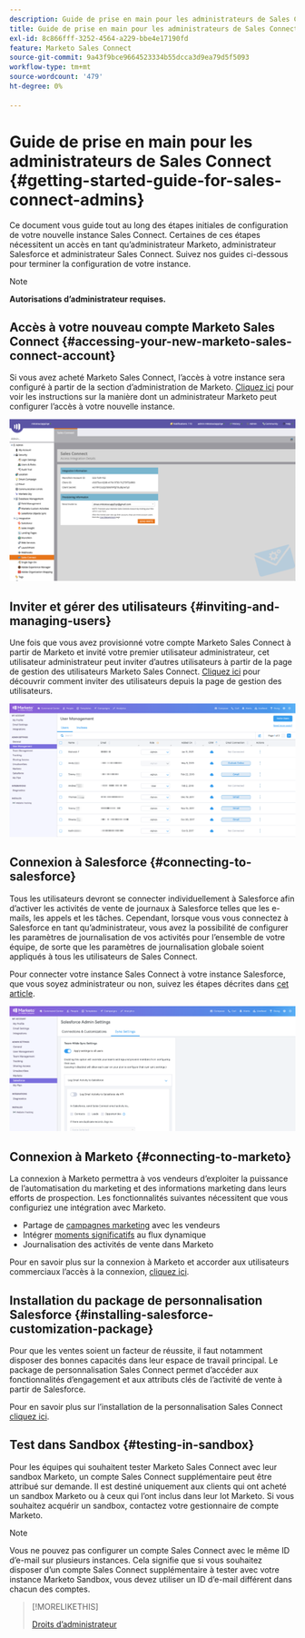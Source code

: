 ```yaml
---
description: Guide de prise en main pour les administrateurs de Sales Connect - Documents Marketo - Documentation du produit
title: Guide de prise en main pour les administrateurs de Sales Connect
exl-id: 8c866fff-3252-4564-a229-bbe4e17190fd
feature: Marketo Sales Connect
source-git-commit: 9a43f9bce9664523334b55dcca3d9ea79d5f5093
workflow-type: tm+mt
source-wordcount: '479'
ht-degree: 0%

---
```


# Guide de prise en main pour les administrateurs de Sales Connect {#getting-started-guide-for-sales-connect-admins}

Ce document vous guide tout au long des étapes initiales de configuration de votre nouvelle instance Sales Connect. Certaines de ces étapes nécessitent un accès en tant qu’administrateur Marketo, administrateur Salesforce et administrateur Sales Connect. Suivez nos guides ci-dessous pour terminer la configuration de votre instance.

>[!NOTE]
>
>**Autorisations d’administrateur requises.**

## Accès à votre nouveau compte Marketo Sales Connect {#accessing-your-new-marketo-sales-connect-account}

Si vous avez acheté Marketo Sales Connect, l’accès à votre instance sera configuré à partir de la section d’administration de Marketo. [Cliquez ici](/help/marketo/product-docs/marketo-sales-connect/getting-started/accessing-your-new-sales-connect-instance.md) pour voir les instructions sur la manière dont un administrateur Marketo peut configurer l’accès à votre nouvelle instance.

![](assets/getting-started-guide-for-sales-connect-admins-1.png)

## Inviter et gérer des utilisateurs {#inviting-and-managing-users}

Une fois que vous avez provisionné votre compte Marketo Sales Connect à partir de Marketo et invité votre premier utilisateur administrateur, cet utilisateur administrateur peut inviter d’autres utilisateurs à partir de la page de gestion des utilisateurs Marketo Sales Connect. [Cliquez ici](/help/marketo/product-docs/marketo-sales-connect/admin/invite-users.md) pour découvrir comment inviter des utilisateurs depuis la page de gestion des utilisateurs.

![](assets/getting-started-guide-for-sales-connect-admins-2.png)

## Connexion à Salesforce {#connecting-to-salesforce}

Tous les utilisateurs devront se connecter individuellement à Salesforce afin d’activer les activités de vente de journaux à Salesforce telles que les e-mails, les appels et les tâches. Cependant, lorsque vous vous connectez à Salesforce en tant qu’administrateur, vous avez la possibilité de configurer les paramètres de journalisation de vos activités pour l’ensemble de votre équipe, de sorte que les paramètres de journalisation globale soient appliqués à tous les utilisateurs de Sales Connect.

Pour connecter votre instance Sales Connect à votre instance Salesforce, que vous soyez administrateur ou non, suivez les étapes décrites dans [cet article](/help/marketo/product-docs/marketo-sales-connect/crm/salesforce-integration/connect-your-sales-connect-account-to-salesforce.md).

![](assets/getting-started-guide-for-sales-connect-admins-3.png)

## Connexion à Marketo {#connecting-to-marketo}

La connexion à Marketo permettra à vos vendeurs d’exploiter la puissance de l’automatisation du marketing et des informations marketing dans leurs efforts de prospection. Les fonctionnalités suivantes nécessitent que vous configuriez une intégration avec Marketo.

* Partage de [campagnes marketing](/help/marketo/product-docs/marketo-sales-connect/marketo/make-a-campaign-visible-to-sales-connect-users.md) avec les vendeurs
* Intégrer [moments significatifs](/help/marketo/product-docs/marketo-sales-connect/marketo/interesting-moments-in-sales-connect.md) au flux dynamique
* Journalisation des activités de vente dans Marketo

Pour en savoir plus sur la connexion à Marketo et accorder aux utilisateurs commerciaux l’accès à la connexion, [cliquez ici](/help/marketo/product-docs/marketo-sales-connect/marketo/set-up-your-marketo-connection.md).

## Installation du package de personnalisation Salesforce {#installing-salesforce-customization-package}

Pour que les ventes soient un facteur de réussite, il faut notamment disposer des bonnes capacités dans leur espace de travail principal. Le package de personnalisation Sales Connect permet d’accéder aux fonctionnalités d’engagement et aux attributs clés de l’activité de vente à partir de Salesforce.

Pour en savoir plus sur l’installation de la personnalisation Sales Connect [cliquez ici](/help/marketo/product-docs/marketo-sales-connect/crm/salesforce-customization/sales-connect-customizations-for-crm.md).

## Test dans Sandbox {#testing-in-sandbox}

Pour les équipes qui souhaitent tester Marketo Sales Connect avec leur sandbox Marketo, un compte Sales Connect supplémentaire peut être attribué sur demande. Il est destiné uniquement aux clients qui ont acheté un sandbox Marketo ou à ceux qui l’ont inclus dans leur lot Marketo. Si vous souhaitez acquérir un sandbox, contactez votre gestionnaire de compte Marketo.

>[!NOTE]
>
>Vous ne pouvez pas configurer un compte Sales Connect avec le même ID d’e-mail sur plusieurs instances. Cela signifie que si vous souhaitez disposer d’un compte Sales Connect supplémentaire à tester avec votre instance Marketo Sandbox, vous devez utiliser un ID d’e-mail différent dans chacun des comptes.

>[!MORELIKETHIS]
>
>[Droits d’administrateur](/help/marketo/product-docs/marketo-sales-connect/admin/user-access-details.md)
